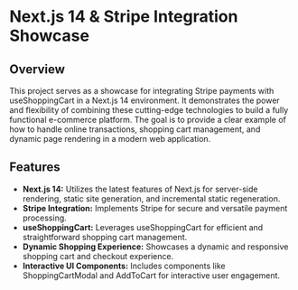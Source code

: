 # Next.js 14 & Stripe Integration Showcase

## Overview

This project serves as a showcase for integrating Stripe payments with useShoppingCart in a Next.js 14 environment. It demonstrates the power and flexibility of combining these cutting-edge technologies to build a fully functional e-commerce platform. The goal is to provide a clear example of how to handle online transactions, shopping cart management, and dynamic page rendering in a modern web application.

## Features

- **Next.js 14:** Utilizes the latest features of Next.js for server-side rendering, static site generation, and incremental static regeneration.
- **Stripe Integration:** Implements Stripe for secure and versatile payment processing.
- **useShoppingCart:** Leverages useShoppingCart for efficient and straightforward shopping cart management.
- **Dynamic Shopping Experience:** Showcases a dynamic and responsive shopping cart and checkout experience.
- **Interactive UI Components:** Includes components like ShoppingCartModal and AddToCart for interactive user engagement.
